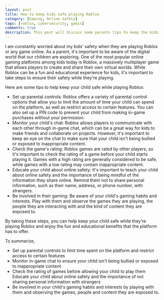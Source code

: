 ```yaml
---
layout: post
title: How to keep kids safe playing Roblox
category: [Gaming, Online Safety]
tags: [roblox, cybersecurity, gamin]
comments: true
description: This post will discuss some parents tips to keep the kids safe while playing Roblox. 
---
```


I am constantly worried about my kids' safety when they are playing Roblox or any game online. As a parent, it's important to be aware of the digital world that our children are exploring. One of the most popular online gaming platforms among kids today is Roblox, a massively multiplayer game that allows players to create and share their own virtual worlds. While Roblox can be a fun and educational experience for kids, it's important to take steps to ensure their safety while they're playing.

Here are some tips to help keep your child safe while playing Roblox:

* Set up parental controls: Roblox offers a variety of parental control options that allow you to limit the amount of time your child can spend on the platform, as well as restrict access to certain features. You can also set up a PIN code to prevent your child from making in-game purchases without your permission.
* Monitor your child's chat: Roblox allows players to communicate with each other through in-game chat, which can be a great way for kids to make friends and collaborate on projects. However, it's important to keep an eye on the chat to make sure that your child isn't being bullied or exposed to inappropriate content.
* Check the game's rating: Roblox games are rated by other players, so it's important to check the rating of a game before your child starts playing it. Games with a high rating are generally considered to be safe, while games with a low rating may contain inappropriate content.
* Educate your child about online safety: It's important to teach your child about online safety and the importance of being mindful of the information they share online. Remind them not to share personal information, such as their name, address, or phone number, with strangers.
* Be involved in their gaming: Be aware of your child's gaming habits and interests. Play with them and observe the games they are playing, the people they are interacting with and the kind of content they are exposed to.

By taking these steps, you can help keep your child safe while they're playing Roblox and enjoy the fun and educational benefits that the platform has to offer. 

To summarize, 

* Set up parental controls to limit time spent on the platform and restrict access to certain features
* Monitor in-game chat to ensure your child isn't being bullied or exposed to inappropriate content
* Check the rating of games before allowing your child to play them
Educate your child about online safety and the importance of not sharing personal information with strangers
* Be involved in your child's gaming habits and interests by playing with them and observing the games, people and content they are exposed to.


